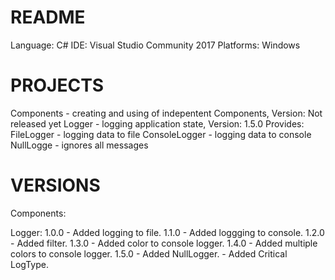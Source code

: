 # README #
Language: C#
IDE: Visual Studio Community 2017
Platforms: Windows

# PROJECTS #
Components - creating and using of indepentent Components, Version: Not released yet
Logger - logging application state, Version: 1.5.0
	Provides: 
	FileLogger - logging data to file
	ConsoleLogger - logging data to console
	NullLogge - ignores all messages
# VERSIONS #
Components:

Logger:
1.0.0 
	- Added logging to file.
1.1.0
	- Added loggging to console.
1.2.0
	- Added filter.
1.3.0
	- Added color to console logger.
1.4.0
	- Added multiple colors to console logger.
1.5.0
	- Added NullLogger.
	- Added Critical LogType.